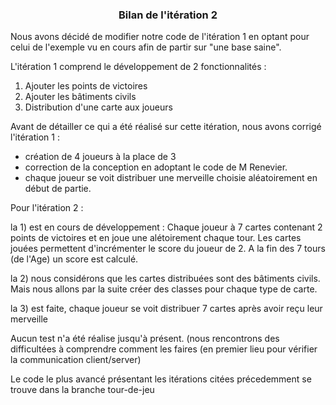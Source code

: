 ﻿<h3 align="center"> Bilan de l'itération 2 </h3>

Nous avons décidé de modifier notre code de l'itération 1 en optant pour celui de l'exemple vu en cours afin de partir sur "une base saine".

L'itération 1 comprend le développement de 2 fonctionnalités :
 1) Ajouter les points de victoires
 2) Ajouter les bâtiments civils
 3) Distribution d'une carte aux joueurs
 
 Avant de détailler ce qui a été réalisé sur cette itération, nous avons corrigé l'itération 1 :
 - création de 4 joueurs à la place de 3
 - correction de la conception en adoptant le code de M Renevier.
 - chaque joueur se voit distribuer une merveille choisie aléatoirement en début de partie.

Pour l'itération 2 :

  la 1) est en cours de développement : 
  Chaque joueur à 7 cartes contenant 2 points de victoires et en joue une alétoirement chaque tour.
  Les cartes jouées permettent d'incrémenter le score du joueur de 2.
  A la fin des 7 tours (de l'Age) un score est calculé.

 la 2) nous considérons que les cartes distribuées sont des bâtiments civils. Mais nous allons par la suite créer des classes pour chaque type de carte.
 
la 3) est faite, chaque joueur se voit distribuer 7 cartes après avoir reçu leur merveille

Aucun test n'a été réalise jusqu'à présent. (nous rencontrons des difficultées à comprendre comment les faires (en premier lieu pour vérifier la communication client/server)

Le code le plus avancé présentant les itérations citées précedemment se trouve dans la branche tour-de-jeu
